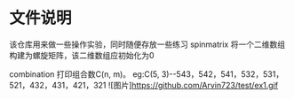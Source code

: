 # 文件说明
该仓库用来做一些操作实验，同时随便存放一些练习
spinmatrix
将一个二维数组构建为螺旋矩阵，该二维数组应初始化为0

combination
打印组合数C(n, m)。 eg:C(5, 3)--543，542，541，532，531，521，432，431，421，321
![图片]https://github.com/Arvin723/test/ex1.gif
